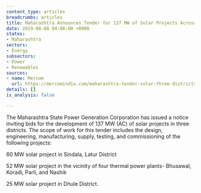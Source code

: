 ```yaml
---
content_type: articles
breadcrumbs: articles
title: Maharashtra Announces Tender for 137 MW of Solar Projects Across Three Districts
date: 2019-08-08 04:00:00 +0000
states:
- Maharashtra
sectors:
- Energy
subsectors:
- Power
- Renewables
sources:
- name: Mercom
  url: https://mercomindia.com/maharashtra-tender-solar-three-districts/
details: []
is_analysis: false

---
```

The Maharashtra State Power Generation Corporation has issued a notice inviting bids for the development of 137 MW (AC) of solar projects in three districts. The scope of work for this tender includes the design, engineering, manufacturing, supply, testing, and commissioning of the following projects:

60 MW solar project in Sindala, Latur District

52 MW solar project in the vicinity of four thermal power plants- Bhusawal, Koradi, Parli, and Nashik

25 MW solar project in Dhule District.